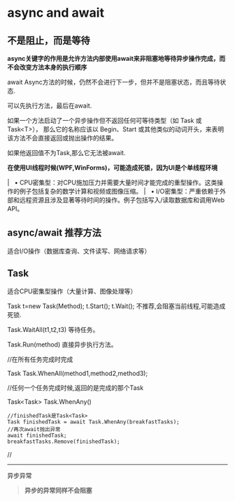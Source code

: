 # async and await

## **不是阻止，而是等待**

**async关键字的作用是允许方法内部使用await来非阻塞地等待异步操作完成，而不会改变方法本身的执行顺序**

await
Async方法的时候，仍然不会进行下一步，但并不是阻塞状态，而且等待状态.

可以先执行方法，最后在await.

如果一个方法启动了一个异步操作但不返回任何可等待类型（如 Task 或
Task\<T\>）， 那么它的名称应该以 Begin、Start
或其他类似的动词开头，来表明该方法不会直接返回或抛出操作的结果。

如果他返回值不为Task,那么它无法被await.

**在使用UI线程时候(WPF,WinForms)，可能造成死锁，因为UI是个单线程环境**

|   •
  CPU密集型：对CPU施加压力并需要大量时间才能完成的重型操作。这类操作的例子包括复杂的数学计算和视频或图像压缩。
|   •
  I/O密集型：严重依赖于外部和远程资源且涉及显著等待时间的操作。例子包括写入/读取数据库和调用Web
  API。

## async/await 推荐方法

适合I/O操作（数据库查询、文件读写、网络请求等）

## Task

适合CPU密集型操作（大量计算、图像处理等）

Task t=new Task(Method); t.Start(); t.Wait();
不推荐,会阻塞当前线程,可能造成死锁.

Task.WaitAll(t1,t2,t3) 等待任务。

Task.Run(method) 直接异步执行方法。

//在所有任务完成时完成

Task Task.WhenAll(method1,method2,method3);

//任何一个任务完成时候,返回的是完成的那个Task

Task\<Task\> Task.WhenAny()

    //finishedTask是Task<Task>
    Task finishedTask = await Task.WhenAny(breakfastTasks);
    //再次await抛出异常
    await finishedTask;
    breakfastTasks.Remove(finishedTask);

//

------------------------------------------------------------------------

异步异常

> **异步的异常同样不会阻塞**
